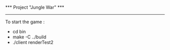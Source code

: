 *** Project "Jungle War" ***
****************************

<p>To start the game :

* cd bin
* make -C ../build
* ./client renderTest2

</p>
